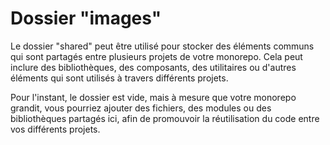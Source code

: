 # Dossier "images"

Le dossier "shared" peut être utilisé pour stocker des éléments communs qui sont partagés entre plusieurs projets de votre monorepo. Cela peut inclure des bibliothèques, des composants, des utilitaires ou d'autres éléments qui sont utilisés à travers différents projets.

Pour l'instant, le dossier est vide, mais à mesure que votre monorepo grandit, vous pourriez ajouter des fichiers, des modules ou des bibliothèques partagés ici, afin de promouvoir la réutilisation du code entre vos différents projets.
